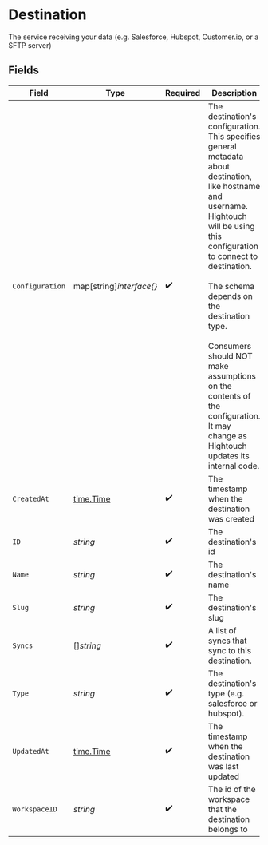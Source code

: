 # Destination

The service receiving your data (e.g. Salesforce, Hubspot, Customer.io, or a
SFTP server)


## Fields

| Field                                                                                                                                                                                                                                                                                                                                                                 | Type                                                                                                                                                                                                                                                                                                                                                                  | Required                                                                                                                                                                                                                                                                                                                                                              | Description                                                                                                                                                                                                                                                                                                                                                           |
| --------------------------------------------------------------------------------------------------------------------------------------------------------------------------------------------------------------------------------------------------------------------------------------------------------------------------------------------------------------------- | --------------------------------------------------------------------------------------------------------------------------------------------------------------------------------------------------------------------------------------------------------------------------------------------------------------------------------------------------------------------- | --------------------------------------------------------------------------------------------------------------------------------------------------------------------------------------------------------------------------------------------------------------------------------------------------------------------------------------------------------------------- | --------------------------------------------------------------------------------------------------------------------------------------------------------------------------------------------------------------------------------------------------------------------------------------------------------------------------------------------------------------------- |
| `Configuration`                                                                                                                                                                                                                                                                                                                                                       | map[string]*interface{}*                                                                                                                                                                                                                                                                                                                                              | :heavy_check_mark:                                                                                                                                                                                                                                                                                                                                                    | The destination's configuration. This specifies general metadata about destination, like hostname and username.<br/>Hightouch will be using this configuration to connect to destination.<br/><br/>The schema depends on the destination type.<br/><br/>Consumers should NOT make assumptions on the contents of the<br/>configuration. It may change as Hightouch updates its internal code. |
| `CreatedAt`                                                                                                                                                                                                                                                                                                                                                           | [time.Time](https://pkg.go.dev/time#Time)                                                                                                                                                                                                                                                                                                                             | :heavy_check_mark:                                                                                                                                                                                                                                                                                                                                                    | The timestamp when the destination was created                                                                                                                                                                                                                                                                                                                        |
| `ID`                                                                                                                                                                                                                                                                                                                                                                  | *string*                                                                                                                                                                                                                                                                                                                                                              | :heavy_check_mark:                                                                                                                                                                                                                                                                                                                                                    | The destination's id                                                                                                                                                                                                                                                                                                                                                  |
| `Name`                                                                                                                                                                                                                                                                                                                                                                | *string*                                                                                                                                                                                                                                                                                                                                                              | :heavy_check_mark:                                                                                                                                                                                                                                                                                                                                                    | The destination's name                                                                                                                                                                                                                                                                                                                                                |
| `Slug`                                                                                                                                                                                                                                                                                                                                                                | *string*                                                                                                                                                                                                                                                                                                                                                              | :heavy_check_mark:                                                                                                                                                                                                                                                                                                                                                    | The destination's slug                                                                                                                                                                                                                                                                                                                                                |
| `Syncs`                                                                                                                                                                                                                                                                                                                                                               | []*string*                                                                                                                                                                                                                                                                                                                                                            | :heavy_check_mark:                                                                                                                                                                                                                                                                                                                                                    | A list of syncs that sync to this destination.                                                                                                                                                                                                                                                                                                                        |
| `Type`                                                                                                                                                                                                                                                                                                                                                                | *string*                                                                                                                                                                                                                                                                                                                                                              | :heavy_check_mark:                                                                                                                                                                                                                                                                                                                                                    | The destination's type (e.g. salesforce or hubspot).                                                                                                                                                                                                                                                                                                                  |
| `UpdatedAt`                                                                                                                                                                                                                                                                                                                                                           | [time.Time](https://pkg.go.dev/time#Time)                                                                                                                                                                                                                                                                                                                             | :heavy_check_mark:                                                                                                                                                                                                                                                                                                                                                    | The timestamp when the destination was last updated                                                                                                                                                                                                                                                                                                                   |
| `WorkspaceID`                                                                                                                                                                                                                                                                                                                                                         | *string*                                                                                                                                                                                                                                                                                                                                                              | :heavy_check_mark:                                                                                                                                                                                                                                                                                                                                                    | The id of the workspace that the destination belongs to                                                                                                                                                                                                                                                                                                               |